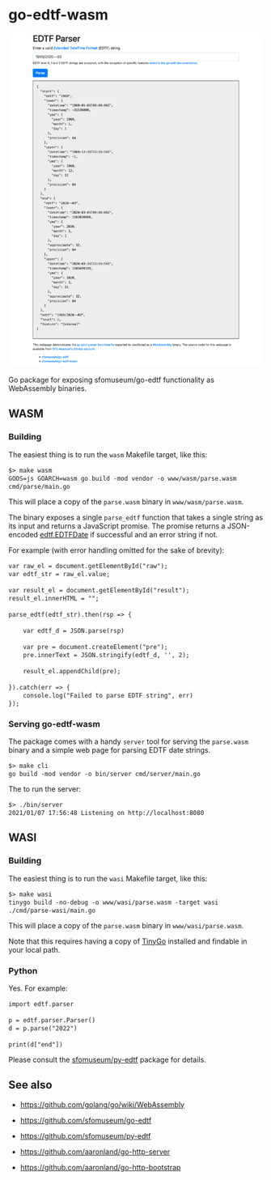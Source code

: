 # go-edtf-wasm

![](docs/images/go-edtf-wasm-bootstrap.png)

Go package for exposing sfomuseum/go-edtf functionality as WebAssembly binaries.

## WASM

### Building

The easiest thing is to run the `wasm` Makefile target, like this:

```
$> make wasm
GOOS=js GOARCH=wasm go build -mod vendor -o www/wasm/parse.wasm cmd/parse/main.go
```

This will place a copy of the `parse.wasm` binary in `www/wasm/parse.wasm`.

The binary exposes a single `parse_edtf` function that takes a single string as its input and returns a JavaScript promise. The promise returns a JSON-encoded [edtf.EDTFDate](https://github.com/sfomuseum/go-edtf#date-spans-or-edtfedtfdate) if successful and an error string if not.

For example (with error handling omitted for the sake of brevity):

```
var raw_el = document.getElementById("raw");
var edtf_str = raw_el.value;

var result_el = document.getElementById("result");
result_el.innerHTML = "";
    
parse_edtf(edtf_str).then(rsp => {

	var edtf_d = JSON.parse(rsp)
	
	var pre = document.createElement("pre");
	pre.innerText = JSON.stringify(edtf_d, '', 2);
	
	result_el.appendChild(pre);
	
}).catch(err => {
	console.log("Failed to parse EDTF string", err)
});
```

### Serving go-edtf-wasm

The package comes with a handy `server` tool for serving the `parse.wasm` binary and a simple web page for parsing EDTF date strings.

```
$> make cli
go build -mod vendor -o bin/server cmd/server/main.go
```

The to run the server:

```
$> ./bin/server 
2021/01/07 17:56:48 Listening on http://localhost:8080
```

## WASI

### Building

The easiest thing is to run the `wasi` Makefile target, like this:

```
$> make wasi
tinygo build -no-debug -o www/wasi/parse.wasm -target wasi ./cmd/parse-wasi/main.go
```

This will place a copy of the `parse.wasm` binary in `www/wasi/parse.wasm`.

Note that this requires having a copy of [TinyGo](https://tinygo.org/) installed and findable in your local path.

### Python

Yes. For example:

```
import edtf.parser

p = edtf.parser.Parser()
d = p.parse("2022")

print(d["end"])
```

Please consult the [sfomuseum/py-edtf](https://github.com/sfomuseum/py-edtf) package for details.

## See also

* https://github.com/golang/go/wiki/WebAssembly

* https://github.com/sfomuseum/go-edtf
* https://github.com/sfomuseum/py-edtf

* https://github.com/aaronland/go-http-server
* https://github.com/aaronland/go-http-bootstrap
